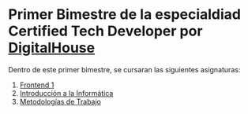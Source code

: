 # Primer Bimestre de la especialdiad **Certified Tech Developer** por [DigitalHouse](https://www.digitalhouse.com/productos/programacion/certified-tech-developer)

Dentro de este primer bimestre, se cursaran las siguientes asignaturas:

1. [Frontend 1](./Frontend_I/)
2. [Introducción a la Informática](./Introduccion_a_la_Informatica/)
3. [Metodologías de Trabajo](./Metodologias_de_Trabajo/)